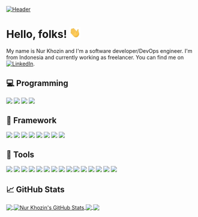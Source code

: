 <!-- More info, tips and tricks for making GitHub Profile README can be found in my article at https://towardsdatascience.com/build-a-stunning-readme-for-your-github-profile-9b80434fe5d7 -->

[![Header](https://raw.githubusercontent.com/MartinHeinz/MartinHeinz/master/readme_header.png "Header")](https://annurkhozin.github.io/)

# Hello, folks! <img src="https://raw.githubusercontent.com/annurkhozin/annurkhozin/master/wave.gif" width="30px">

My name is Nur Khozin and I'm a software developer/DevOps engineer. I'm from Indonesia and currently working as freelancer. You can find me on [![LinkedIn][3.2]][3].

## 💻 Programming

![](https://img.shields.io/badge/Code-JavaScript-informational?style=flat&logo=javascript&logoColor=white&color=2bbc8a)
![](https://img.shields.io/badge/Code-PHP-informational?style=flat&logo=php&logoColor=white&color=2bbc8a)
![](https://img.shields.io/badge/Code-Java-informational?style=flat&logo=java&logoColor=white&color=2bbc8a)
![](https://img.shields.io/badge/Code-Kotlin-informational?style=flat&logo=kotlin&logoColor=white&color=2bbc8a)

## 💼 Framework

![](https://img.shields.io/badge/PHP-Codeigniter-informational?style=flat&logo=codeigniter&logoColor=white&color=2bbc8a)
![](https://img.shields.io/badge/PHP-Laravel-informational?style=flat&logo=laravel&logoColor=white&color=2bbc8a)
![](https://img.shields.io/badge/Nodejs-Express.js-informational?style=flat&logo=express&logoColor=white&color=2bbc8a)
![](https://img.shields.io/badge/Nodejs-Fatify.js-informational?style=flat&logo=fastify&logoColor=white&color=2bbc8a)
![](https://img.shields.io/badge/Nodejs-Nest.js-informational?style=flat&logo=nestjs&logoColor=white&color=2bbc8a)
![](https://img.shields.io/badge/Nodejs-Adonis.js-informational?style=flat&logo=node.js&logoColor=white&color=2bbc8a)
![](https://img.shields.io/badge/Javascript-Vue.js-informational?style=flat&logo=vue.js&logoColor=white&color=2bbc8a)
![](https://img.shields.io/badge/Javascript-Nuxt.js-informational?style=flat&logo=nuxt.js&logoColor=white&color=2bbc8a)

## 🔧 Tools

![](https://img.shields.io/badge/Editor-VS_Code-informational?style=flat&logo=visual-studio-code&logoColor=white&color=2bbc8a)
![](https://img.shields.io/badge/Editor-IntelliJ_IDEA-informational?style=flat&logo=intellij-idea&logoColor=white&color=2bbc8a)
![](https://img.shields.io/badge/Editor-Android_Studio-informational?style=flat&logo=android-studio&logoColor=white&color=2bbc8a)
![](https://img.shields.io/badge/Editor-Eclipse-informational?style=flat&logo=eclipse&logoColor=white&color=2bbc8a)
![](https://img.shields.io/badge/Shell-Bash-informational?style=flat&logo=gnu-bash&logoColor=white&color=2bbc8a)
![](https://img.shields.io/badge/DBMS-MySQL-informational?style=flat&logo=mysql&logoColor=white&color=2bbc8a)
![](https://img.shields.io/badge/DBMS-PostgreSQL-informational?style=flat&logo=postgresql&logoColor=white&color=2bbc8a)
![](https://img.shields.io/badge/DBMS-MS_SQL_Server-informational?style=flat&logo=microsoft-sql-server&logoColor=white&color=2bbc8a)
![](https://img.shields.io/badge/DBMS-MongoDB-informational?style=flat&logo=mongodb&logoColor=white&color=2bbc8a)
![](https://img.shields.io/badge/DBMS-Elasticsearch-informational?style=flat&logo=elasticsearch&logoColor=white&color=2bbc8a)
![](https://img.shields.io/badge/Tools-Docker-informational?style=flat&logo=docker&logoColor=white&color=2bbc8a)
![](https://img.shields.io/badge/Tools-npm-informational?style=flat&logo=npm&logoColor=white&color=2bbc8a)
![](https://img.shields.io/badge/Tools-Composer-informational?style=flat&logo=composer&logoColor=white&color=2bbc8a)
![](https://img.shields.io/badge/OS-Linux-informational?style=flat&logo=linux&logoColor=white&color=2bbc8a)
![](https://img.shields.io/badge/OS-Windows-informational?style=flat&logo=windows&logoColor=white&color=2bbc8a)

## &#x1f4c8; GitHub Stats

<a href="https://github.com/annurkhozin/annurkhozin">
  <img align="center" src="https://github-readme-stats.vercel.app/api/top-langs/?username=annurkhozin&hide=java,html,css,tex&title_color=ffffff&text_color=c9cacc&icon_color=2bbc8a&bg_color=1d1f21&langs_count=3" />
</a>
<a href="https://github.com/annurkhozin/annurkhozin">
  <img align="center" src="https://github-readme-stats.vercel.app/api?username=annurkhozin&show_icons=true&line_height=27&count_private=true&title_color=ffffff&text_color=c9cacc&icon_color=2bbc8a&bg_color=1d1f21" alt="Nur Khozin's GitHub Stats" />
</a>

<a href="https://github.com/annurkhozin/LSTM-RNN-lapor.go.id">
  <img align="center" src="https://github-readme-stats.vercel.app/api/pin/?username=annurkhozin&repo=LSTM-RNN-lapor.go.id&title_color=ffffff&text_color=c9cacc&icon_color=2bbc8a&bg_color=1d1f21" />
</a>

<a href="https://github.com/annurkhozin/knn-network-attack">
  <img align="center" src="https://github-readme-stats.vercel.app/api/pin/?username=annurkhozin&repo=knn-network-attack&title_color=ffffff&text_color=c9cacc&icon_color=2bbc8a&bg_color=1d1f21" />
</a>

<!-- links to social media icons -->

<!-- icons with padding -->

[1.1]: http://i.imgur.com/tXSoThF.png "twitter icon with padding"
[2.1]: http://i.imgur.com/0o48UoR.png "github icon with padding"

<!-- icons without padding -->

[1.2]: http://i.imgur.com/wWzX9uB.png "twitter icon without padding"
[2.2]: http://i.imgur.com/9I6NRUm.png "github icon without padding"
[3.2]: https://raw.githubusercontent.com/anuurkhozin/anuurkhozin/master/linkedin-3-16.png "LinkedIn icon without padding"

<!-- links to your social media accounts -->

[1]: https://twitter.com/annurkhozin
[2]: https://github.com/annurkhozin
[3]: https://www.linkedin.com/in/nurkhozin/

<!-- Resources -->
<!-- Icons: https://simpleicons.org/ -->
<!-- GitHub Stats: https://github.com/anuraghazra/github-readme-stats -->
<!-- Emojis: https://emojipedia.org/emoji/ -->
<!-- HTML Emojis: https://www.fileformat.info/index.htm -->
<!-- Shields: https://shields.io/ -->
<!-- Awesome GitHub Profile README: https://github.com/abhisheknaiidu/awesome-github-profile-readme -->
